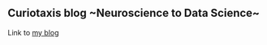 ## Curiotaxis blog  ~Neuroscience to Data Science~

Link to [my blog][1]


[1]: http://tyokogawa.github.io/
